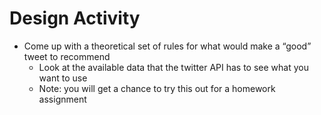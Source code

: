 # Design Activity
- Come up with a theoretical set of rules for what would make a “good” tweet to recommend
  - Look at the available data that the twitter API has to see what you want to use
  - Note: you will get a chance to try this out for a homework assignment
